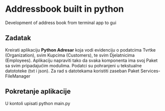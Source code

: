# Addressbook built in python
 Development of address book from terminal app to gui

## Zadatak
Kreirati aplikaciju **Python Adresar** koja vodi evidenciju o podatcima Tvrtke (Organization), svim Kupcima (Customers), te svim Djelatnicima (Employees).
Aplikaciju napraviti tako da svaka komponenta ima svoj Paket sa svim pripadajućim modulima.
Podatci su pohranjeni u tekstualne datototeke (txt i json). Za rad s datotekama koristiti zaseban Paket Services-FileManager

## Pokretanje aplikacije 
U kontoli upisati python main.py
